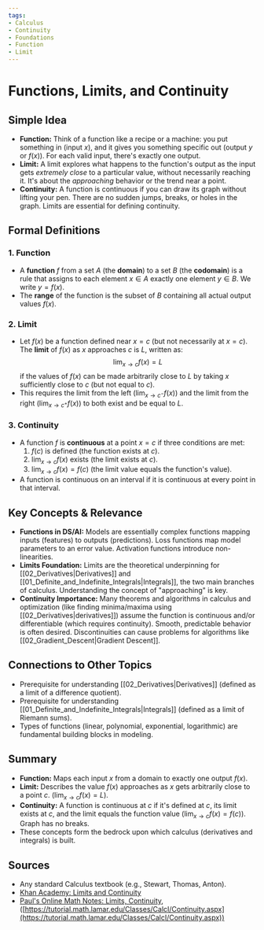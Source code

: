 ```yaml
---
tags:
- Calculus
- Continuity
- Foundations
- Function
- Limit
---
```


# Functions, Limits, and Continuity

## Simple Idea
*   **Function:** Think of a function like a recipe or a machine: you put something in (input $x$), and it gives you something specific out (output $y$ or $f(x)$). For each valid input, there's exactly one output.
*   **Limit:** A limit explores what happens to the function's output as the input gets *extremely close* to a particular value, without necessarily reaching it. It's about the *approaching* behavior or the trend near a point.
*   **Continuity:** A function is continuous if you can draw its graph without lifting your pen. There are no sudden jumps, breaks, or holes in the graph. Limits are essential for defining continuity.

## Formal Definitions

### 1. Function
*   A **function** $f$ from a set $A$ (the **domain**) to a set $B$ (the **codomain**) is a rule that assigns to each element $x \in A$ exactly one element $y \in B$. We write $y = f(x)$.
*   The **range** of the function is the subset of $B$ containing all actual output values $f(x)$.

### 2. Limit
*   Let $f(x)$ be a function defined near $x = c$ (but not necessarily at $x = c$). The **limit** of $f(x)$ as $x$ approaches $c$ is $L$, written as:
    $$ \lim_{x \to c} f(x) = L $$
    if the values of $f(x)$ can be made arbitrarily close to $L$ by taking $x$ sufficiently close to $c$ (but not equal to $c$).
*   This requires the limit from the left ($\lim_{x \to c^-} f(x)$) and the limit from the right ($\lim_{x \to c^+} f(x)$) to both exist and be equal to $L$.

### 3. Continuity
*   A function $f$ is **continuous** at a point $x = c$ if three conditions are met:
    1.  $f(c)$ is defined (the function exists at $c$).
    2.  $\lim_{x \to c} f(x)$ exists (the limit exists at $c$).
    3.  $\lim_{x \to c} f(x) = f(c)$ (the limit value equals the function's value).
*   A function is continuous on an interval if it is continuous at every point in that interval.

## Key Concepts & Relevance

*   **Functions in DS/AI:** Models are essentially complex functions mapping inputs (features) to outputs (predictions). Loss functions map model parameters to an error value. Activation functions introduce non-linearities.
*   **Limits Foundation:** Limits are the theoretical underpinning for [[02_Derivatives|Derivatives]] and [[01_Definite_and_Indefinite_Integrals|Integrals]], the two main branches of calculus. Understanding the concept of "approaching" is key.
*   **Continuity Importance:** Many theorems and algorithms in calculus and optimization (like finding minima/maxima using [[02_Derivatives|derivatives]]) assume the function is continuous and/or differentiable (which requires continuity). Smooth, predictable behavior is often desired. Discontinuities can cause problems for algorithms like [[02_Gradient_Descent|Gradient Descent]].

## Connections to Other Topics
*   Prerequisite for understanding [[02_Derivatives|Derivatives]] (defined as a limit of a difference quotient).
*   Prerequisite for understanding [[01_Definite_and_Indefinite_Integrals|Integrals]] (defined as a limit of Riemann sums).
*   Types of functions (linear, polynomial, exponential, logarithmic) are fundamental building blocks in modeling.

## Summary
*   **Function:** Maps each input $x$ from a domain to exactly one output $f(x)$.
*   **Limit:** Describes the value $f(x)$ approaches as $x$ gets arbitrarily close to a point $c$. ($\lim_{x \to c} f(x) = L$).
*   **Continuity:** A function is continuous at $c$ if it's defined at $c$, its limit exists at $c$, and the limit equals the function value ($\lim_{x \to c} f(x) = f(c)$). Graph has no breaks.
*   These concepts form the bedrock upon which calculus (derivatives and integrals) is built.

## Sources
*   Any standard Calculus textbook (e.g., Stewart, Thomas, Anton).
*   [Khan Academy: Limits and Continuity](https://www.khanacademy.org/math/calculus-1/cs1-limits-and-continuity)
*   [Paul's Online Math Notes: Limits, Continuity](https://tutorial.math.lamar.edu/Classes/CalcI/LimitsIntro.aspx), ([https://tutorial.math.lamar.edu/Classes/CalcI/Continuity.aspx](https://tutorial.math.lamar.edu/Classes/CalcI/Continuity.aspx))